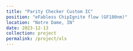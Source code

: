 ```yaml
---
title: "Parity Checker Custom IC"
position: "eFabless ChipIgnite flow (GF180nm)"
location: "Notre Dame, IN"
date: 2023-12-13
collection: project
permalink: /project/xls
---
```


